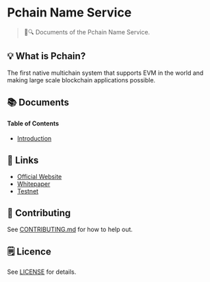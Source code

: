 # Pchain Name Service

> 📖🔍 Documents of the Pchain Name Service.

## 💡 What is Pchain?
The first native multichain system that supports EVM in the world and making large scale blockchain applications possible.

## 📚 Documents

#### Table of Contents
-  [Introduction](./docs/INTRODUCTION.md)

## 🔗 Links
- [Official Website](https://pchain.org/)
- [Whitepaper](https://pchain.org/js/generic/web/viewer.html)
- [Testnet](https://testnet.pchain.org/)

## 📣 Contributing
See [CONTRIBUTING.md](./CONTRIBUTING.md) for how to help out.

## 🗒 Licence
See [LICENSE](./LICENSE) for details.
